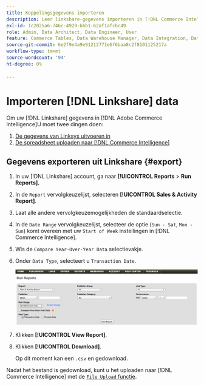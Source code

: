 ```yaml
---
title: Koppelingsgegevens importeren
description: Leer linkshare-gegevens importeren in [!DNL Commerce Intelligence].
exl-id: 1c2025a6-746c-4929-bbb1-62af1afcbc49
role: Admin, Data Architect, Data Engineer, User
feature: Commerce Tables, Data Warehouse Manager, Data Integration, Data Import/Export
source-git-commit: 6e2f9e4a9e91212771e6f6baa8c2f8101125217a
workflow-type: tm+mt
source-wordcount: '94'
ht-degree: 0%

---
```


# Importeren [!DNL Linkshare] data

Om uw [!DNL Linkshare] gegevens in [!DNL Adobe Commerce Intelligence]U moet twee dingen doen:

1. [De gegevens van Linksys uitvoeren in ](#export)
1. [De spreadsheet uploaden naar [!DNL Commerce Intelligence]](../connecting-data/using-file-uploader.md)

## Gegevens exporteren uit Linkshare {#export}

1. In uw [!DNL Linkshare] account, ga naar **[!UICONTROL Reports** > **Run Reports].**

1. In de `Report` vervolgkeuzelijst, selecteren **[!UICONTROL Sales & Activity Report]**.

1. Laat alle andere vervolgkeuzemogelijkheden de standaardselectie.

1. In de `Date Range` vervolgkeuzelijst, selecteer de optie (`Sun - Sat`, `Mon - Sun`) komt overeen met uw `Start of Week` instellingen in [!DNL Commerce Intelligence].

1. Wis de `Compare Year-Over-Year Data` selectievakje.

1. Onder `Data Type`, selecteert u `Transaction Date`.

   ![importeren\_linkshare\_data.png](../../../assets/importing_linkshare_data.png)

1. Klikken **[!UICONTROL View Report]**.

1. Klikken **[!UICONTROL Download]**.

   Op dit moment kan een `.csv` en gedownload.

Nadat het bestand is gedownload, kunt u het uploaden naar [!DNL Commerce Intelligence] met de [`File Upload` functie](../connecting-data/using-file-uploader.md).
